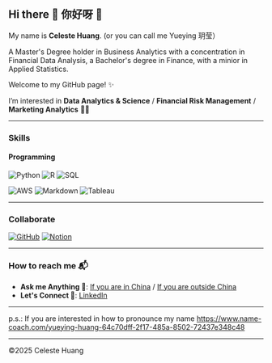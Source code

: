 ## Hi there 👋 你好呀 👋

My name is **Celeste Huang**. (or you can call me  Yueying 玥莹）

A Master's Degree holder in Business Analytics with a concentration in Financial Data Analysis, a Bachelor's degree in Finance, with a minior in Applied Statistics.

Welcome to my GitHub page! ✨

I’m interested in **Data Analytics & Science** / **Financial Risk Management** / **Marketing Analytics** 👩‍🔬

---

### Skills
#### Programming
![Python](https://img.shields.io/badge/-Python-3776AB?style=for-the-badge&logo=python&logoColor=white)
![R](https://img.shields.io/badge/-R-276DC3?style=for-the-badge&logo=r&logoColor=white)
![SQL](https://img.shields.io/badge/-SQL-4479A1?style=for-the-badge&logo=mysql&logoColor=white)

![AWS](https://img.shields.io/badge/-AWS-232F3E?style=for-the-badge&logo=amazon-aws&logoColor=white)
![Markdown](https://img.shields.io/badge/-Markdown-000000?style=for-the-badge&logo=markdown&logoColor=white)
![Tableau](https://img.shields.io/badge/-Tableau-E97627?style=for-the-badge&logo=Tableau&logoColor=white)

---

### Collaborate
[![GitHub](https://img.shields.io/badge/GitHub-Profile-informational?style=for-the-badge&logo=github&logoColor=white)](https://github.com/celesteisyy)
[![Notion](https://img.shields.io/badge/Notion-Workspace-black?style=for-the-badge&logo=notion&logoColor=white)](https://www.notion.so/)

---

### How to reach me 📬
- **Ask me Anything 💁**: [If you are in China](mailto:yueying0huang@163.com) / [If you are outside China](mailto:yueying-huang@outlook.com) 
- **Let's Connect 🔗**: [LinkedIn](https://www.linkedin.com/in/yueying-huang)

---

p.s.: If you are interested in how to pronounce my name https://www.name-coach.com/yueying-huang-64c70dff-2f17-485a-8502-72437e348c48 

---
©2025 Celeste Huang
